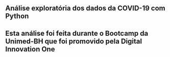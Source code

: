 ## Análise exploratória dos dados da COVID-19 com Python

## Esta análise foi feita durante o Bootcamp da Unimed-BH que foi promovido pela Digital Innovation One
